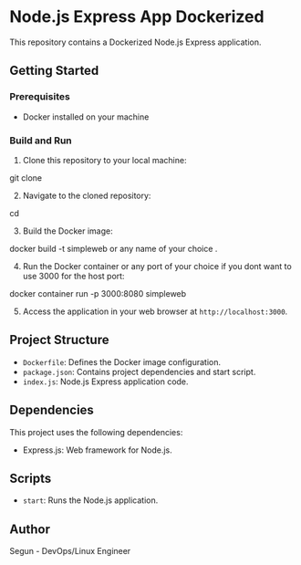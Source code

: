 # Node.js Express App Dockerized

This repository contains a Dockerized Node.js Express application.

## Getting Started

### Prerequisites
- Docker installed on your machine

### Build and Run


1. Clone this repository to your local machine:

git clone <repository-url>


2. Navigate to the cloned repository:

cd <repository-directory>


3. Build the Docker image:

docker build -t simpleweb or any name of your choice .


4. Run the Docker container or any port of your choice if you dont want to use 3000 for the host port:

docker container run -p 3000:8080 simpleweb


5. Access the application in your web browser at `http://localhost:3000`.

## Project Structure

- `Dockerfile`: Defines the Docker image configuration.
- `package.json`: Contains project dependencies and start script.
- `index.js`: Node.js Express application code.

## Dependencies

This project uses the following dependencies:
- Express.js: Web framework for Node.js.

## Scripts

- `start`: Runs the Node.js application.

## Author

Segun - DevOps/Linux Engineer


